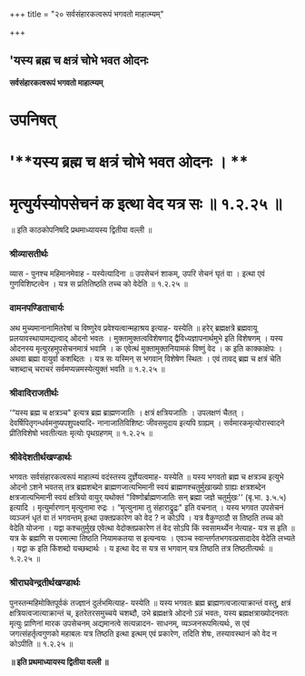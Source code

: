 +++
title = "२० सर्वसंहारकत्वरूपं भगवतो माहात्म्यम्"

+++


## 'यस्य ब्रह्म च क्षत्रं चोभे भवत ओदनः

**सर्वसंहारकत्वरूपं भगवतो माहात्म्यम्**

# **उपनिषत्**

# '**यस्य ब्रह्म च क्षत्रं चोभे भवत ओदनः । **

# **मृत्युर्यस्योपसेचनं क इत्था वेद यत्र सः ॥ १.२.२५ ॥**

॥ इति काठकोपनिषदि प्रथमाध्यायस्य द्वितीया वल्ली ॥

### **श्रीव्यासतीर्थः**

व्यास - पुनश्च महिमानमेवाह - यस्येत्यादिना ॥ उपसेचनं शाकम्, उपरि सेचनं घृतं वा । इत्था एवं गुणविशिष्टत्वेन । यत्र स प्रतितिष्ठति तच्च को वेदेति ॥ १.२.२५ ॥

### **वामनपण्डिताचार्यः**

अथ मुच्यमानानामितरेषां च विष्णुरेव प्रवेश्यत्वान्महाश्रय इत्याह- यस्येति ॥ हरेर् ब्रह्मक्षत्रे ब्रह्मवायू प्रलयावस्थायामद्यत्वाद् ओदनो भवतः । मुक्तामुक्तत्वविशेषणाद् द्वैविध्यज्ञापनार्थमुभे इति विशेषणम् । यस्य ओदनस्य मृत्युरहमुपसेचनमात्रं भवामि । क एवेत्थं मुक्तामुक्तनियामकं विष्णुं वेद । क इति काक्काक्षेपः । अथवा ब्रह्मा वायुर्वा कशब्दितः । यत्र सः यस्मिन् स भगवान् विशेषेण स्थितः । एवं तावद् ब्रह्म च क्षत्रं चेति चशब्दाच् चराचरं सर्वमप्यन्नमस्येत्युक्तं भवति ॥ १.२.२५ ॥

### **श्रीवादिराजतीर्थः**

‘“यस्य ब्रह्म च क्षत्रञ्च" इत्यत्र ब्रह्म ब्राह्मणजातिः । क्षत्रं क्षत्रियजातिः । उपलक्षणं चैतत् । देवर्षिपितृगन्धर्वमनुष्यपशुपक्ष्यादि- नानाजातिविशिष्टः जीवसमुदाय इत्यपि ग्राह्यम् । सर्वमारकमृत्योरास्वादने प्रीतिविशेषो भवतीत्यतः मृत्योः पृथग्रहणम् ॥ १.२.२५ ॥

### **श्रीवेदेशतीर्थखण्डार्थः**

भगवतः सर्वसंहारकत्वरूपं माहात्म्यं वदंस्तस्य दुर्ज्ञेयत्वमाह- यस्येति ॥ यस्य भगवतो ब्रह्म च क्षत्रञ्च इत्युभे ओदनो ऽशने भवतस् तत्र ब्रह्मशब्देन ब्राह्मणजात्यभिमानी स्वयं ब्राह्मणश्चतुर्मुखाख्यो ग्राह्यः क्षत्रशब्देन क्षत्रजात्यभिमानी स्वयं क्षत्रियो वायुर् यथोक्तं "विष्णोर्ब्राह्मणजातिः सन् ब्रह्मा जज्ञे चतुर्मुखः'' (बृ.भा. ३.५.५) इत्यादि । मृत्युर्मारणान् मृत्युनामा रुद्रः । “मृत्युनामा तु संहाराद्रुद्रः" इति वचनात् । यस्य भगवत उपसेचनं व्यञ्जनं धृतं वा तं भगवन्तम् इत्था उक्तप्रकारेण को वेद ? न कोऽपि । यत्र वैकुण्ठादौ स तिष्ठति तच्च को वेदेति योजना । यद्वा कश्चतुर्मुख एवेत्था वेदोक्तप्रकारेण तं वेद सोऽपि किं स्वसामर्थ्येन नेत्याह- यत्र स इति ॥ यत्र के ब्रह्मणि स परमात्मा तिष्ठति नियामकतया स इत्यन्वयः । एवञ्च स्वान्तर्गतभगवत्प्रसादादेव वेदेति लभ्यते । यद्वा क इति किंशब्दो यच्छब्दार्थः । य इत्था वेद स यत्र स भगवान् यत्र तिष्ठति तत्र तिष्ठतीत्यर्थः ॥ १.२.२५ ॥

### **श्रीराघवेन्द्रतीर्थखण्डार्थः**

पुनस्तन्महिमोक्तिपूर्वकं तज्ज्ञानं दुर्लभमित्याह- यस्येति ॥ यस्य भगवतः ब्रह्म ब्राह्मणत्वजात्याक्रान्तं वस्तु, क्षत्रं क्षत्रियत्वजात्याक्रान्तं च, इतरेतरसमुच्चये चशब्दौ, उभे ब्रह्मक्षत्रे ओदनो ऽन्नं भवतः, यस्य ब्रह्मक्षत्राख्योदनवतः मृत्युः प्राणिनां मारक उपसेचनम् अद्यमानत्वे सत्यन्नादन- साधनम्, व्यञ्जनरूपमित्यर्थः, स एवं जगत्संहर्तृत्वगुणको महाबलः यत्र तिष्ठति इत्था इत्थम् एवं प्रकारेण, तदिति शेषः, तस्यावस्थानं को वेद न कोऽपीति ॥ १.२.२५ ॥

**॥ इति प्रथमाध्यायस्य द्वितीया वल्ली ॥**

